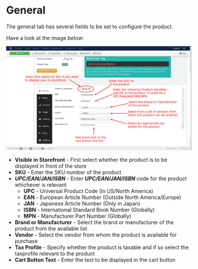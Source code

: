 # General

The general tab has several fields to be set to configure the product.

Have a look at the image below:

![Simple Product General](product_simple_general.png)

* **Visible in Storefront** - First select whether the product is to be displayed in front of the store
* **SKU** - Enter the SKU number of the product
* ***UPC/EAN/JAN/ISBN*** - Enter ***UPC/EAN/JAN/ISBN*** code for the product whichever is relevant
    * **UPC** - Universal Product Code (In US/North America)
    * **EAN** - European Article Number (Outside North America/Europe)
    * **JAN** - Japanese Article Number (Only in Japan)
    * **ISBN** - International Standard Book Number (Globally)
    * **MPN** - Manufacturer Part Number (Globally)
* **Brand or Manufacturer** - Select the brand or manufacturer of the product from the available list
* **Vendor** - Select the vendor from whom the product is available for purchase
* **Tax Profile** - Specify whether the product is taxable and if so select the taxprofile relevant to the product
* **Cart Button Text** - Enter the text to be displayed in the cart button
